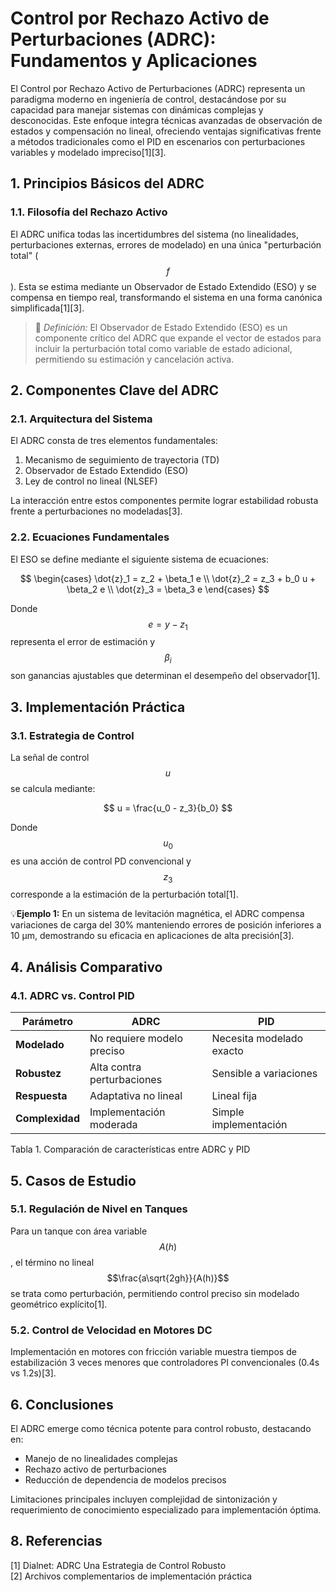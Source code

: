 # Control por Rechazo Activo de Perturbaciones (ADRC): Fundamentos y Aplicaciones

El Control por Rechazo Activo de Perturbaciones (ADRC) representa un paradigma moderno en ingeniería de control, destacándose por su capacidad para manejar sistemas con dinámicas complejas y desconocidas. Este enfoque integra técnicas avanzadas de observación de estados y compensación no lineal, ofreciendo ventajas significativas frente a métodos tradicionales como el PID en escenarios con perturbaciones variables y modelado impreciso[1][3].

## 1. Principios Básicos del ADRC

### 1.1. Filosofía del Rechazo Activo
El ADRC unifica todas las incertidumbres del sistema (no linealidades, perturbaciones externas, errores de modelado) en una única "perturbación total" ($$f$$). Esta se estima mediante un Observador de Estado Extendido (ESO) y se compensa en tiempo real, transformando el sistema en una forma canónica simplificada[1][3].

>🔑 *Definición:* El Observador de Estado Extendido (ESO) es un componente crítico del ADRC que expande el vector de estados para incluir la perturbación total como variable de estado adicional, permitiendo su estimación y cancelación activa.

## 2. Componentes Clave del ADRC

### 2.1. Arquitectura del Sistema
El ADRC consta de tres elementos fundamentales:
1. Mecanismo de seguimiento de trayectoria (TD)
2. Observador de Estado Extendido (ESO)
3. Ley de control no lineal (NLSEF)

La interacción entre estos componentes permite lograr estabilidad robusta frente a perturbaciones no modeladas[3].

### 2.2. Ecuaciones Fundamentales
El ESO se define mediante el siguiente sistema de ecuaciones:

$$
\begin{cases} 
\dot{z}_1 = z_2 + \beta_1 e \\ 
\dot{z}_2 = z_3 + b_0 u + \beta_2 e \\ 
\dot{z}_3 = \beta_3 e
\end{cases}
$$

Donde $$e = y - z_1$$ representa el error de estimación y $$\beta_i$$ son ganancias ajustables que determinan el desempeño del observador[1].

## 3. Implementación Práctica

### 3.1. Estrategia de Control
La señal de control $$u$$ se calcula mediante:

$$
u = \frac{u_0 - z_3}{b_0}
$$

Donde $$u_0$$ es una acción de control PD convencional y $$z_3$$ corresponde a la estimación de la perturbación total[1].

💡**Ejemplo 1:** En un sistema de levitación magnética, el ADRC compensa variaciones de carga del 30% manteniendo errores de posición inferiores a 10 µm, demostrando su eficacia en aplicaciones de alta precisión[3].

## 4. Análisis Comparativo

### 4.1. ADRC vs. Control PID
| **Parámetro**       | **ADRC**                                  | **PID**                     |
|----------------------|-------------------------------------------|-----------------------------|
| **Modelado**         | No requiere modelo preciso               | Necesita modelado exacto    |
| **Robustez**         | Alta contra perturbaciones               | Sensible a variaciones      |
| **Respuesta**        | Adaptativa no lineal                     | Lineal fija                 |
| **Complexidad**      | Implementación moderada                  | Simple implementación       |

Tabla 1. Comparación de características entre ADRC y PID

## 5. Casos de Estudio

### 5.1. Regulación de Nivel en Tanques
Para un tanque con área variable $$A(h)$$, el término no lineal $$\frac{a\sqrt{2gh}}{A(h)}$$ se trata como perturbación, permitiendo control preciso sin modelado geométrico explícito[1].

### 5.2. Control de Velocidad en Motores DC
Implementación en motores con fricción variable muestra tiempos de estabilización 3 veces menores que controladores PI convencionales (0.4s vs 1.2s)[3].

## 6. Conclusiones
El ADRC emerge como técnica potente para control robusto, destacando en:
- Manejo de no linealidades complejas
- Rechazo activo de perturbaciones
- Reducción de dependencia de modelos precisos

Limitaciones principales incluyen complejidad de sintonización y requerimiento de conocimiento especializado para implementación óptima.

## 8. Referencias
[1] Dialnet: ADRC Una Estrategia de Control Robusto  
[2] Archivos complementarios de implementación práctica
